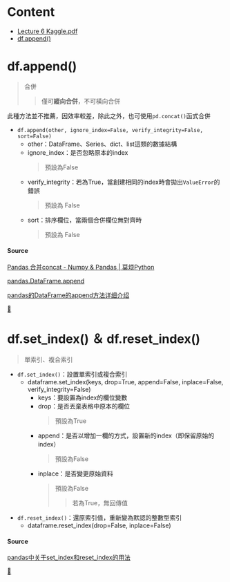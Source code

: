 # Content
- [Lecture 6 Kaggle.pdf](https://github.com/vanikk06/Machine-Learning/blob/master/Kaggle_Titanic/Lecture%206%20Kaggle.pdf)
- [df.append()](https://github.com/vanikk06/Machine-Learning/tree/master/Kaggle_Titanic#dfappend)

# df.append()
  > 合併
  >> 僅可**縱向合併**，不可橫向合併

此種方法並不推薦，因效率較差，除此之外，也可使用`pd.concat()`函式合併

- `df.append(other, ignore_index=False, verify_integrity=False, sort=False)`
   - other：DataFrame、Series、dict、list這類的數據結構
   - ignore_index：是否忽略原本的index
     > 預設為False
   - verify_integrity：若為True，當創建相同的index時會拋出`ValueError`的錯誤
     > 預設為 False
   - sort：排序欄位，當兩個合併欄位無對齊時
     > 預設為 False

#### Source
[Pandas 合并concat - Numpy & Pandas | 莫烦Python](https://morvanzhou.github.io/tutorials/data-manipulation/np-pd/3-6-pd-concat/)

[pandas.DataFrame.append](https://pandas.pydata.org/pandas-docs/stable/reference/api/pandas.DataFrame.append.html)

[pandas的DataFrame的append方法详细介绍](https://blog.csdn.net/sinat_29957455/article/details/84961936)

[🚝](https://github.com/vanikk06/Machine-Learning/tree/master/Kaggle_Titanic#content)


# df.set_index() ＆ df.reset_index()
  > 單索引、複合索引
  
- `df.set_index()`：設置單索引或複合索引
  - dataframe.set_index(keys, drop=True, append=False, inplace=False, verify_integrity=False)
    - keys：要設置為index的欄位變數
    - drop：是否丟棄表格中原本的欄位
      > 預設為True
    - append：是否以增加一欄的方式，設置新的index（即保留原始的index）
      > 預設為False
    - inplace：是否變更原始資料
      > 預設為False
      >> 若為True，無回傳值
- `df.reset_index()`：還原索引值，重新變為默認的整數型索引
   - dataframe.reset_index(drop=False, inplace=False)

#### Source
[pandas中关于set_index和reset_index的用法](https://blog.csdn.net/jingyi130705008/article/details/78162758)

[🚈](https://github.com/vanikk06/Machine-Learning/tree/master/Kaggle_Titanic#content)
